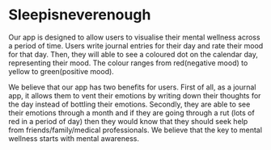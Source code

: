 # Sleepisneverenough

Our app is designed to allow users to visualise their mental wellness across a period of time. Users write journal entries for their day and rate their mood for that day. Then, they will able to see a coloured dot on the calendar day, representing their mood. The colour ranges from red(negative mood) to yellow to green(positive mood).

We believe that our app has two benefits for users. First of all, as a journal app, it allows them to vent their emotions by writing down their thoughts for the day instead of bottling their emotions. Secondly, they are able to see their emotions through a month and if they are going through a rut (lots of red in a period of day) then they would know that they should seek help from friends/family/medical professionals. We believe that the key to mental wellness starts with mental awareness.
